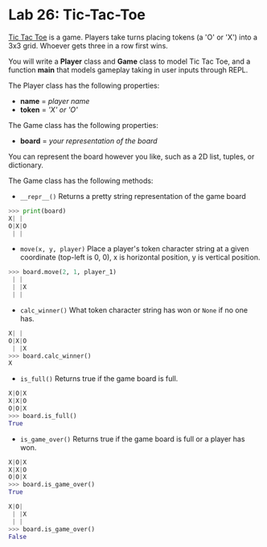 # Lab 26: Tic-Tac-Toe 

[Tic Tac Toe](https://en.wikipedia.org/wiki/Tic-tac-toe) is a game.
Players take turns placing tokens (a 'O' or 'X') into a 3x3 grid.
Whoever gets three in a row first wins.

You will write a **Player** class and **Game** class to model Tic Tac Toe, and a function **main** that models gameplay taking in user inputs through REPL.


The Player class has the following properties: 
* **name** = *player name*
* **token** = *'X' or 'O'*

The Game class has the following properties:
* **board** = *your representation of the board*

You can represent the board however you like, such as a 2D list, tuples, or dictionary.

The Game class has the following methods:
* `__repr__()` Returns a pretty string representation of the game board
```py
>>> print(board)
X| | 
O|X|O
 | | 
```

* `move(x, y, player)` Place a player's token character string at a given coordinate (top-left is 0, 0), x is horizontal position, y is vertical position.

```py
>>> board.move(2, 1, player_1)
 | | 
 | |X
 | | 
```

* `calc_winner()` What token character string has won or `None` if no one has.

```py
X| | 
O|X|O
 | |X
>>> board.calc_winner()
X
```

* `is_full()` Returns true if the game board is full.

```py
X|O|X
X|X|O
O|O|X
>>> board.is_full()
True
```

* `is_game_over()` Returns true if the game board is full or a player has won.

```py
X|O|X
X|X|O
O|O|X
>>> board.is_game_over()
True

X|O|
 | |X
 | |
>>> board.is_game_over()
False
```

